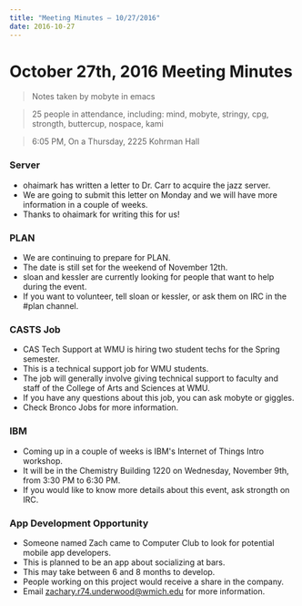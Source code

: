 ```yaml
---
title: "Meeting Minutes – 10/27/2016"
date: 2016-10-27
---
```

# October 27th, 2016 Meeting Minutes
> Notes taken by mobyte in emacs

> 25 people in attendance, including: mind, mobyte, stringy, cpg, strongth, buttercup, nospace, kami

> 6:05 PM, On a Thursday, 2225 Kohrman Hall

### Server
- ohaimark has written a letter to Dr. Carr to acquire the jazz server.
- We are going to submit this letter on Monday and we will have more information in a couple of weeks.
- Thanks to ohaimark for writing this for us!

### PLAN
- We are continuing to prepare for PLAN.
- The date is still set for the weekend of November 12th.
- sloan and kessler are currently looking for people that want to help during the event.
- If you want to volunteer, tell sloan or kessler, or ask them on IRC in the #plan channel.

### CASTS Job
- CAS Tech Support at WMU is hiring two student techs for the Spring semester.
- This is a technical support job for WMU students.
- The job will generally involve giving technical support to faculty and staff of the College of Arts and Sciences at WMU.
- If you have any questions about this job, you can ask mobyte or giggles.
- Check Bronco Jobs for more information.

### IBM
- Coming up in a couple of weeks is IBM's Internet of Things Intro workshop.
- It will be in the Chemistry Building 1220 on Wednesday, November 9th, from 3:30 PM to 6:30 PM.
- If you would like to know more details about this event, ask strongth on IRC.

### App Development Opportunity
- Someone named Zach came to Computer Club to look for potential mobile app developers.
- This is planned to be an app about socializing at bars.
- This may take between 6 and 8 months to develop.
- People working on this project would receive a share in the company.
- Email zachary.r74.underwood@wmich.edu for more information.
